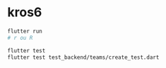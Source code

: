 # kros6

```sh
flutter run
# r ou R
```

```sh
flutter test
flutter test test_backend/teams/create_test.dart
```

<!-- https://www.fgbradleys.com/rules/rules3/KrosmasterArenaRules.pdf -->
<!-- https://cmon-files.s3.amazonaws.com/pdf/assets_item/resource/45/Rulebook_Krosmaster_Arena.pdf -->
<!-- https://krosarchive.es/PT/seasons -->
